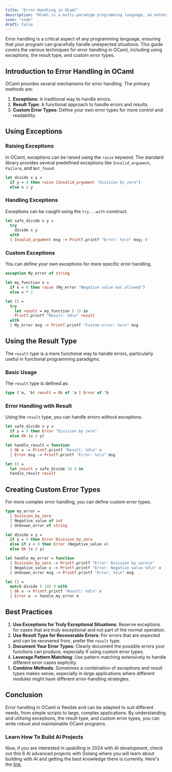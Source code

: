 ```yaml
---
title: "Error Handling in OCaml"
description: "OCaml is a multi-paradigm programming language, an extension of the Caml language, and a member of the ML (Meta Language) family."
icon: "code"
draft: false
---
```


Error handling is a critical aspect of any programming language, ensuring that your program can gracefully handle unexpected situations. This guide covers the various techniques for error handling in OCaml, including using exceptions, the result type, and custom error types.

## Introduction to Error Handling in OCaml

OCaml provides several mechanisms for error handling. The primary methods are:

1. **Exceptions**: A traditional way to handle errors.
2. **Result Type**: A functional approach to handle errors and results.
3. **Custom Error Types**: Define your own error types for more control and readability.

## Using Exceptions

### Raising Exceptions

In OCaml, exceptions can be raised using the `raise` keyword. The standard library provides several predefined exceptions like `Invalid_argument`, `Failure`, and `Not_found`.

```ocaml
let divide x y =
  if y = 0 then raise (Invalid_argument "Division by zero")
  else x / y
```

### Handling Exceptions

Exceptions can be caught using the `try...with` construct.

```ocaml
let safe_divide x y =
  try
    divide x y
  with
  | Invalid_argument msg -> Printf.printf "Error: %s\n" msg; 0
```

### Custom Exceptions

You can define your own exceptions for more specific error handling.

```ocaml
exception My_error of string

let my_function x =
  if x < 0 then raise (My_error "Negative value not allowed")
  else x * 2

let () =
  try
    let result = my_function (-1) in
    Printf.printf "Result: %d\n" result
  with
  | My_error msg -> Printf.printf "Custom error: %s\n" msg
```

## Using the Result Type

The `result` type is a more functional way to handle errors, particularly useful in functional programming paradigms.

### Basic Usage

The `result` type is defined as:

```ocaml
type ('a, 'b) result = Ok of 'a | Error of 'b
```

### Error Handling with Result

Using the `result` type, you can handle errors without exceptions.

```ocaml
let safe_divide x y =
  if y = 0 then Error "Division by zero"
  else Ok (x / y)

let handle_result = function
  | Ok v -> Printf.printf "Result: %d\n" v
  | Error msg -> Printf.printf "Error: %s\n" msg

let () =
  let result = safe_divide 10 0 in
  handle_result result
```

## Creating Custom Error Types

For more complex error handling, you can define custom error types.

```ocaml
type my_error =
  | Division_by_zero
  | Negative_value of int
  | Unknown_error of string

let divide x y =
  if y = 0 then Error Division_by_zero
  else if x < 0 then Error (Negative_value x)
  else Ok (x / y)

let handle_my_error = function
  | Division_by_zero -> Printf.printf "Error: Division by zero\n"
  | Negative_value v -> Printf.printf "Error: Negative value %d\n" v
  | Unknown_error msg -> Printf.printf "Error: %s\n" msg

let () =
  match divide (-10) 0 with
  | Ok v -> Printf.printf "Result: %d\n" v
  | Error e -> handle_my_error e
```

## Best Practices

1. **Use Exceptions for Truly Exceptional Situations**: Reserve exceptions for cases that are truly exceptional and not part of the normal operation.
2. **Use Result Type for Recoverable Errors**: For errors that are expected and can be recovered from, prefer the `result` type.
3. **Document Your Error Types**: Clearly document the possible errors your functions can produce, especially if using custom error types.
4. **Leverage Pattern Matching**: Use pattern matching extensively to handle different error cases explicitly.
5. **Combine Methods**: Sometimes a combination of exceptions and result types makes sense, especially in large applications where different modules might have different error-handling strategies.

## Conclusion

Error handling in OCaml is flexible and can be adapted to suit different needs, from simple scripts to large, complex applications. By understanding and utilizing exceptions, the result type, and custom error types, you can write robust and maintainable OCaml programs.

### Learn How To Build AI Projects

Now, if you are interested in upskilling in 2024 with AI development, check out this 6 AI advanced projects with Golang where you will learn about building with AI and getting the best knowledge there is currently. Here's the [link](https://akhilsharmatech.gumroad.com/l/zgxqq).
